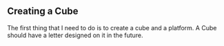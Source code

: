 ## Creating a Cube 

The first thing that I need to do is to create a cube and a platform. A Cube should have a letter designed on it in the future. 